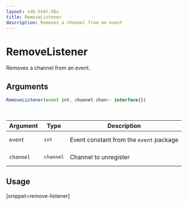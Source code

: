 ```yaml
---
layout: sdk.html.hbs
title: RemoveListener
description: Removes a channel from an event
---
```


# RemoveListener

Removes a channel from an event.

## Arguments

```js
RemoveListener(event int, channel chan<- interface{})
```

<br/>

| Argument   | Type     | Description      |
| ---------- | -------- | -------- |
| `event`    | <pre>int</pre> | Event constant from the `event` package |
| `channel` | <pre>channel</pre> | Channel to unregister |

## Usage

[snippet=remove-listener]
